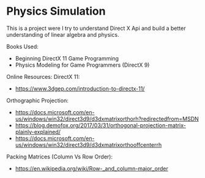 # Physics Simulation

This is a project were I try to understand Direct X Api and build a better understanding 
of linear algebra and physics.

Books Used:
* Beginning DirectX 11 Game Programming
* Physics Modeling for Game Programmers (DirectX 9)

Online Resources:
DirectX 11:
* https://www.3dgep.com/introduction-to-directx-11/

Orthographic Projection:
* https://docs.microsoft.com/en-us/windows/win32/direct3d9/d3dxmatrixorthorh?redirectedfrom=MSDN
* https://blog.demofox.org/2017/03/31/orthogonal-projection-matrix-plainly-explained/
* https://docs.microsoft.com/en-us/windows/win32/direct3d9/d3dxmatrixorthooffcenterrh

Packing Matrices (Column Vs Row Order):
* https://en.wikipedia.org/wiki/Row-_and_column-major_order